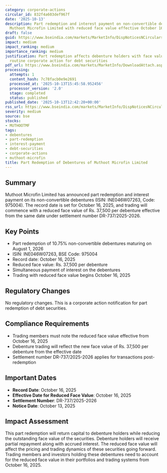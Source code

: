 ```yaml
---
category: corporate-actions
circular_id: 832f4a603def967f
date: '2025-10-13'
description: Part redemption and interest payment on non-convertible debentures of
  Muthoot Microfin Limited with reduced face value effective October 16, 2025.
draft: false
guid: https://www.bseindia.com/markets/MarketInfo/DispNoticesNCirculars.aspx?Noticeid={B2D798D2-765D-4760-9481-208510DD2771}&noticeno=20251013-15&dt=10/13/2025&icount=15&totcount=62&flag=0
impact: medium
impact_ranking: medium
importance_ranking: medium
justification: Part redemption affects debenture holders with face value reduction;
  routine corporate action for debt securities
pdf_url: https://www.bseindia.com/markets/MarketInfo/DownloadAttach.aspx?id=20251013-15&attachedId=
processing:
  attempts: 1
  content_hash: 7c78facb0e9e2691
  processed_at: '2025-10-13T15:45:58.952456'
  processor_version: '2.0'
  stage: completed
  status: published
published_date: '2025-10-13T12:42:20+00:00'
rss_url: https://www.bseindia.com/markets/MarketInfo/DispNoticesNCirculars.aspx?Noticeid={B2D798D2-765D-4760-9481-208510DD2771}&noticeno=20251013-15&dt=10/13/2025&icount=15&totcount=62&flag=0
severity: medium
source: bse
stocks:
- MUTHOOTMF
tags:
- debentures
- part-redemption
- interest-payment
- debt-securities
- corporate-actions
- muthoot-microfin
title: Part Redemption of Debentures of Muthoot Microfin Limited
---
```


## Summary

Muthoot Microfin Limited has announced part redemption and interest payment on its non-convertible debentures (ISIN: INE046W07263, Code: 975004). The record date is set for October 16, 2025, and trading will commence with a reduced face value of Rs. 37,500 per debenture effective from the same date under settlement number DR-737/2025-2026.

## Key Points

- Part redemption of 10.75% non-convertible debentures maturing on August 1, 2026
- ISIN: INE046W07263, BSE Code: 975004
- Record date: October 16, 2025
- Reduced face value: Rs. 37,500 per debenture
- Simultaneous payment of interest on the debentures
- Trading with reduced face value begins October 16, 2025

## Regulatory Changes

No regulatory changes. This is a corporate action notification for part redemption of debt securities.

## Compliance Requirements

- Trading members must note the reduced face value effective from October 16, 2025
- Debenture trading will reflect the new face value of Rs. 37,500 per debenture from the effective date
- Settlement number DR-737/2025-2026 applies for transactions post-redemption

## Important Dates

- **Record Date**: October 16, 2025
- **Effective Date for Reduced Face Value**: October 16, 2025
- **Settlement Number**: DR-737/2025-2026
- **Notice Date**: October 13, 2025

## Impact Assessment

This part redemption will return capital to debenture holders while reducing the outstanding face value of the securities. Debenture holders will receive partial repayment along with accrued interest. The reduced face value will affect the pricing and trading dynamics of these securities going forward. Trading members and investors holding these debentures need to account for the reduced face value in their portfolios and trading systems from October 16, 2025.
